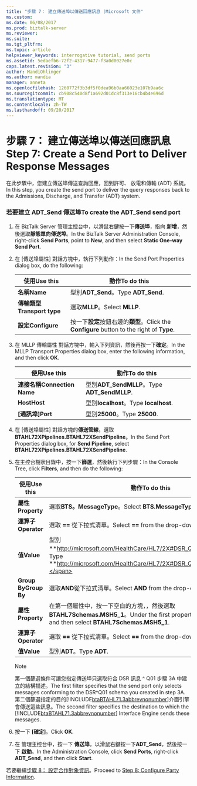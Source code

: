 ```yaml
---
title: "步驟 7： 建立傳送埠以傳送回應訊息 |Microsoft 文件"
ms.custom: 
ms.date: 06/08/2017
ms.prod: biztalk-server
ms.reviewer: 
ms.suite: 
ms.tgt_pltfrm: 
ms.topic: article
helpviewer_keywords: interrogative tutorial, send ports
ms.assetid: 5edaefb6-72f2-4317-9477-f3a0d0027e0c
caps.latest.revision: "3"
author: MandiOhlinger
ms.author: mandia
manager: anneta
ms.openlocfilehash: 1260772f3b3df5f0dea96b0aa66023e107b9aa6c
ms.sourcegitcommit: cb908c540d8f1a692d01dc8f313e16cb4b4e696d
ms.translationtype: MT
ms.contentlocale: zh-TW
ms.lasthandoff: 09/20/2017
---
```

# <a name="step-7-create-a-send-port-to-deliver-response-messages"></a><span data-ttu-id="d1587-102">步驟 7： 建立傳送埠以傳送回應訊息</span><span class="sxs-lookup"><span data-stu-id="d1587-102">Step 7: Create a Send Port to Deliver Response Messages</span></span>
<span data-ttu-id="d1587-103">在此步驟中，您建立傳送埠傳送查詢回應，回到許可、 放電和傳輸 (ADT) 系統。</span><span class="sxs-lookup"><span data-stu-id="d1587-103">In this step, you create the send port to deliver the query responses back to the Admissions, Discharge, and Transfer (ADT) system.</span></span>  
  
### <a name="to-create-the-adtsend-send-port"></a><span data-ttu-id="d1587-104">若要建立 ADT_Send 傳送埠</span><span class="sxs-lookup"><span data-stu-id="d1587-104">To create the ADT_Send send port</span></span>  
  
1.  <span data-ttu-id="d1587-105">在 BizTalk Server 管理主控台中，以滑鼠右鍵按一下**傳送埠**，指向 **新增**，然後選取**靜態單向傳送埠**。</span><span class="sxs-lookup"><span data-stu-id="d1587-105">In the BizTalk Server Administration Console, right-click **Send Ports**, point to **New**, and then select **Static One-way Send Port**.</span></span>  
  
2.  <span data-ttu-id="d1587-106">在 [傳送埠屬性] 對話方塊中，執行下列動作：</span><span class="sxs-lookup"><span data-stu-id="d1587-106">In the Send Port Properties dialog box, do the following:</span></span>  
  
    |<span data-ttu-id="d1587-107">使用</span><span class="sxs-lookup"><span data-stu-id="d1587-107">Use this</span></span>|<span data-ttu-id="d1587-108">動作</span><span class="sxs-lookup"><span data-stu-id="d1587-108">To do this</span></span>|  
    |--------------|----------------|  
    |<span data-ttu-id="d1587-109">**名稱**</span><span class="sxs-lookup"><span data-stu-id="d1587-109">**Name**</span></span>|<span data-ttu-id="d1587-110">型別**ADT_Send**。</span><span class="sxs-lookup"><span data-stu-id="d1587-110">Type **ADT_Send**.</span></span>|  
    |<span data-ttu-id="d1587-111">**傳輸類型**</span><span class="sxs-lookup"><span data-stu-id="d1587-111">**Transport type**</span></span>|<span data-ttu-id="d1587-112">選取**MLLP**。</span><span class="sxs-lookup"><span data-stu-id="d1587-112">Select **MLLP**.</span></span>|  
    |<span data-ttu-id="d1587-113">**設定**</span><span class="sxs-lookup"><span data-stu-id="d1587-113">**Configure**</span></span>|<span data-ttu-id="d1587-114">按一下**設定**按鈕右邊的**類型**。</span><span class="sxs-lookup"><span data-stu-id="d1587-114">Click the **Configure** button to the right of **Type**.</span></span>|  
  
3.  <span data-ttu-id="d1587-115">在 MLLP 傳輸屬性 對話方塊中，輸入下列資訊，然後再按一下**確定**。</span><span class="sxs-lookup"><span data-stu-id="d1587-115">In the MLLP Transport Properties dialog box, enter the following information, and then click **OK**.</span></span>  
  
    |<span data-ttu-id="d1587-116">使用</span><span class="sxs-lookup"><span data-stu-id="d1587-116">Use this</span></span>|<span data-ttu-id="d1587-117">動作</span><span class="sxs-lookup"><span data-stu-id="d1587-117">To do this</span></span>|  
    |--------------|----------------|  
    |<span data-ttu-id="d1587-118">**連接名稱**</span><span class="sxs-lookup"><span data-stu-id="d1587-118">**Connection Name**</span></span>|<span data-ttu-id="d1587-119">型別**ADT_SendMLLP**。</span><span class="sxs-lookup"><span data-stu-id="d1587-119">Type **ADT_SendMLLP**.</span></span>|  
    |<span data-ttu-id="d1587-120">**Host**</span><span class="sxs-lookup"><span data-stu-id="d1587-120">**Host**</span></span>|<span data-ttu-id="d1587-121">型別**localhost**。</span><span class="sxs-lookup"><span data-stu-id="d1587-121">Type **localhost**.</span></span>|  
    |<span data-ttu-id="d1587-122">**[通訊埠]**</span><span class="sxs-lookup"><span data-stu-id="d1587-122">**Port**</span></span>|<span data-ttu-id="d1587-123">型別**25000**。</span><span class="sxs-lookup"><span data-stu-id="d1587-123">Type **25000**.</span></span>|  
  
4.  <span data-ttu-id="d1587-124">在 [傳送埠屬性] 對話方塊的**傳送管線**，選取**BTAHL72XPipelines.BTAHL72XSendPipeline**。</span><span class="sxs-lookup"><span data-stu-id="d1587-124">In the Send Port Properties dialog box, for **Send Pipeline**, select **BTAHL72XPipelines.BTAHL72XSendPipeline**.</span></span>  
  
5.  <span data-ttu-id="d1587-125">在主控台樹狀目錄中，按一下**篩選**，然後執行下列步驟：</span><span class="sxs-lookup"><span data-stu-id="d1587-125">In the Console Tree, click **Filters**, and then do the following:</span></span>  
  
    |<span data-ttu-id="d1587-126">使用</span><span class="sxs-lookup"><span data-stu-id="d1587-126">Use this</span></span>|<span data-ttu-id="d1587-127">動作</span><span class="sxs-lookup"><span data-stu-id="d1587-127">To do this</span></span>|  
    |--------------|----------------|  
    |<span data-ttu-id="d1587-128">**屬性**</span><span class="sxs-lookup"><span data-stu-id="d1587-128">**Property**</span></span>|<span data-ttu-id="d1587-129">選取**BTS。MessageType**。</span><span class="sxs-lookup"><span data-stu-id="d1587-129">Select **BTS.MessageType**.</span></span>|  
    |<span data-ttu-id="d1587-130">**運算子**</span><span class="sxs-lookup"><span data-stu-id="d1587-130">**Operator**</span></span>|<span data-ttu-id="d1587-131">選取 **==** 從下拉式清單。</span><span class="sxs-lookup"><span data-stu-id="d1587-131">Select **==** from the drop-down list.</span></span>|  
    |<span data-ttu-id="d1587-132">**值**</span><span class="sxs-lookup"><span data-stu-id="d1587-132">**Value**</span></span>|<span data-ttu-id="d1587-133">型別**http://microsoft.com/HealthCare/HL7/2X#DSR_Q01_24_GLO_DEF**。</span><span class="sxs-lookup"><span data-stu-id="d1587-133">Type **http://microsoft.com/HealthCare/HL7/2X#DSR_Q01_24_GLO_DEF**.</span></span>|  
    |<span data-ttu-id="d1587-134">**Group By**</span><span class="sxs-lookup"><span data-stu-id="d1587-134">**Group By**</span></span>|<span data-ttu-id="d1587-135">選取**AND**從下拉式清單。</span><span class="sxs-lookup"><span data-stu-id="d1587-135">Select **AND** from the drop-down list.</span></span>|  
    |<span data-ttu-id="d1587-136">**屬性**</span><span class="sxs-lookup"><span data-stu-id="d1587-136">**Property**</span></span>|<span data-ttu-id="d1587-137">在第一個屬性中，按一下空白的方塊，，然後選取**BTAHL7Schemas.MSH5_1**。</span><span class="sxs-lookup"><span data-stu-id="d1587-137">Under the first property, click the blank box, and then select **BTAHL7Schemas.MSH5_1**.</span></span>|  
    |<span data-ttu-id="d1587-138">**運算子**</span><span class="sxs-lookup"><span data-stu-id="d1587-138">**Operator**</span></span>|<span data-ttu-id="d1587-139">選取 **==** 從下拉式清單。</span><span class="sxs-lookup"><span data-stu-id="d1587-139">Select **==** from the drop-down list.</span></span>|  
    |<span data-ttu-id="d1587-140">**值**</span><span class="sxs-lookup"><span data-stu-id="d1587-140">**Value**</span></span>|<span data-ttu-id="d1587-141">型別**ADT**。</span><span class="sxs-lookup"><span data-stu-id="d1587-141">Type **ADT**.</span></span>|  
  
    > [!NOTE]
    >  <span data-ttu-id="d1587-142">第一個篩選條件可讓您指定傳送埠只選取符合 DSR 訊息 ^ Q01 步驟 3A 中建立的結構描述。</span><span class="sxs-lookup"><span data-stu-id="d1587-142">The first filter specifies that the send port only selects messages conforming to the DSR^Q01 schema you created in step 3A.</span></span> <span data-ttu-id="d1587-143">第二個篩選指定的目的[!INCLUDE[btaBTAHL71.3abbrevnonumber](../../includes/btabtahl71-3abbrevnonumber-md.md)]介面引擎會傳送這些訊息。</span><span class="sxs-lookup"><span data-stu-id="d1587-143">The second filter specifies the destination to which the [!INCLUDE[btaBTAHL71.3abbrevnonumber](../../includes/btabtahl71-3abbrevnonumber-md.md)] Interface Engine sends these messages.</span></span>  
  
6.  <span data-ttu-id="d1587-144">按一下 **[確定]**。</span><span class="sxs-lookup"><span data-stu-id="d1587-144">Click **OK**.</span></span>  
  
7.  <span data-ttu-id="d1587-145">在 管理主控台中，按一下 **傳送埠**，以滑鼠右鍵按一下**ADT_Send**，然後按一下 **啟動**。</span><span class="sxs-lookup"><span data-stu-id="d1587-145">In the Administration Console, click **Send Ports**, right-click **ADT_Send**, and then click **Start**.</span></span>  
  
 <span data-ttu-id="d1587-146">若要繼續[步驟 8： 設定合作對象資訊](../../adapters-and-accelerators/accelerator-hl7/step-8-configure-party-information-hl7-main.md)。</span><span class="sxs-lookup"><span data-stu-id="d1587-146">Proceed to [Step 8: Configure Party Information](../../adapters-and-accelerators/accelerator-hl7/step-8-configure-party-information-hl7-main.md).</span></span>